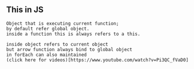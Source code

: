 ## This in JS

    Object that is executing current function;
    by default refer global object.
    inside a function this is always refers to a this.

    inside object refers to current object
    but arrow function always bind to global object  
    in forEach can also maintained
    (click here for videos)[https://www.youtube.com/watch?v=Pi3QC_fVaD0]



     